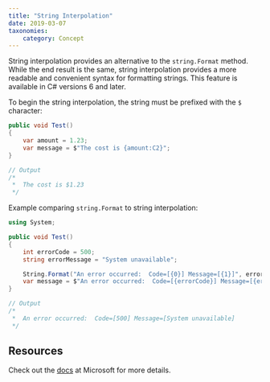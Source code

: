 ```yaml
---
title: "String Interpolation"
date: 2019-03-07
taxonomies:
    category: Concept
---
```


String interpolation provides an alternative to the `string.Format` method. While the end result is the same, string interpolation provides a more readable and convenient syntax for formatting strings. This feature is available in C# versions 6 and later.

To begin the string interpolation, the string must be prefixed with the `$` character:

``` c#
public void Test()
{
    var amount = 1.23;
    var message = $"The cost is {amount:C2}";
}

// Output
/*
 *  The cost is $1.23
 */

```

Example comparing `string.Format` to string interpolation:

``` c#
using System;

public void Test()
{
    int errorCode = 500;
    string errorMessage = "System unavailable";

    String.Format("An error occurred:  Code=[{0}] Message=[{1}]", errorCode, errorMessage);
    var message = $"An error occurred:  Code=[{errorCode}] Message=[{errorMessage}]";
}

// Output
/*
 *  An error occurred:  Code=[500] Message=[System unavailable]
 */

```

## Resources

Check out the [docs](https://docs.microsoft.com/en-us/dotnet/csharp/language-reference/tokens/interpolated) at Microsoft for more details.